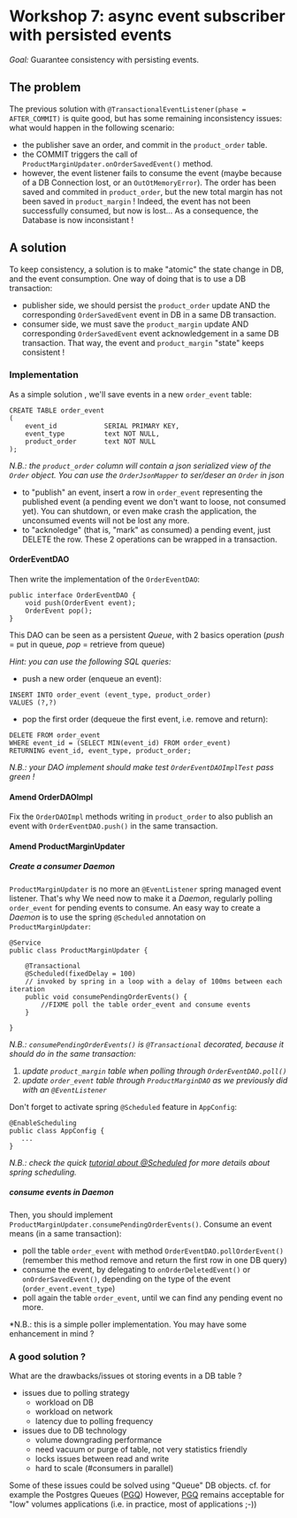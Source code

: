 # Workshop 7: async event subscriber with persisted events

_Goal:_ 
Guarantee consistency with persisting events.


## The problem

The previous solution with `@TransactionalEventListener(phase = AFTER_COMMIT)` is quite good, but has some remaining inconsistency issues: 
what would happen in the following scenario:
* the publisher save an order, and commit in the `product_order` table.
* the COMMIT triggers the call of `ProductMarginUpdater.onOrderSavedEvent()` method.
* however, the event listener fails to consume the event (maybe because of a DB Connection lost, or an `OutOtMemoryError`).
The order has been saved and commited in `product_order`, but the new total margin has not been saved in `product_margin` ! Indeed, the event has not been successfully consumed, but now is lost... As a consequence, the Database is now inconsistant !

## A solution
To keep consistency, a solution is to make "atomic" the state change in DB, and the event consumption. 
One way of doing that is to use a DB transaction:
* publisher side, we should persist the `product_order` update AND the corresponding `OrderSavedEvent` event in DB in a same DB transaction.
* consumer side, we must save the `product_margin` update AND corresponding `OrderSavedEvent` event acknowledgement in a same DB transaction.
That way, the event and `product_margin` "state" keeps consistent ! 

### Implementation

As a simple solution , we'll save events in a new `order_event` table:
```
CREATE TABLE order_event
(
    event_id            SERIAL PRIMARY KEY,
    event_type          text NOT NULL,
    product_order       text NOT NULL
);
```
*N.B.: the `product_order` column will contain a json serialized view of the `Order` object. You can use the `OrderJsonMapper` to ser/deser an `Order` in json*

* to "publish" an event, insert a row in `order_event` representing the published event (a pending event we don't want to loose, not consumed yet). You can shutdown, or even make crash the application, the unconsumed events will not be lost any more.
* to "acknoledge" (that is, "mark" as consumed) a pending event, just DELETE the row.
These 2 operations can be wrapped in a transaction.

#### OrderEventDAO

Then write the implementation of the `OrderEventDAO`:
```
public interface OrderEventDAO {
    void push(OrderEvent event);
    OrderEvent pop();
}
```
This DAO can be seen as a persistent *Queue*, with 2 basics operation (*push* = put in queue, *pop* = retrieve from queue)

*Hint: you can use the following SQL queries:*
* push a new order (enqueue an event):
```
INSERT INTO order_event (event_type, product_order)
VALUES (?,?)
```
* pop the first order (dequeue the first event, i.e. remove and return):
```
DELETE FROM order_event
WHERE event_id = (SELECT MIN(event_id) FROM order_event)
RETURNING event_id, event_type, product_order;
```
*N.B.: your DAO implement should make test `OrderEventDAOImplTest` pass green !*

#### Amend OrderDAOImpl
Fix the `OrderDAOImpl` methods writing in `product_order` to also publish an event with `OrderEventDAO.push()` in the same transaction.

#### Amend ProductMarginUpdater
##### Create a consumer Daemon
`ProductMarginUpdater` is no more an `@EventListener` spring managed event listener. That's why We need now to make it a *Daemon*, regularly polling `order_event` for pending events to consume.
An easy way to create a *Daemon* is to use the spring `@Scheduled` annotation on `ProductMarginUpdater`:
```
@Service
public class ProductMarginUpdater {
    
    @Transactional
    @Scheduled(fixedDelay = 100)
    // invoked by spring in a loop with a delay of 100ms between each iteration
    public void consumePendingOrderEvents() {
        //FIXME poll the table order_event and consume events
    }
        
}
```
*N.B.: `consumePendingOrderEvents()` is `@Transactional` decorated, because it should do in the same transaction:*
1. *update `product_margin` table when polling through `OrderEventDAO.poll()`*
2. *update `order_event` table through `ProductMarginDAO` as we previously did with an `@EventListener`*

Don't forget to activate spring `@Scheduled` feature in `AppConfig`:
```
@EnableScheduling
public class AppConfig {
   ...
}
```

*N.B.: check the quick [tutorial about @Scheduled](https://www.baeldung.com/spring-scheduled-tasks) for more details about spring scheduling.*
 
 ##### consume events in Daemon
Then, you should implement `ProductMarginUpdater.consumePendingOrderEvents()`. Consume an event means (in a same transaction): 
* poll the table `order_event` with method `OrderEventDAO.pollOrderEvent()` (remember this method remove and return the first row in one DB query)
* consume the event, by delegating to `onOrderDeletedEvent()` or `onOrderSavedEvent()`, depending on the type of the event (`order_event.event_type`) 
* poll again the table `order_event`, until we can find any pending event no more.

*N.B.: this is a simple poller implementation. You may have some enhancement in mind ? 

### A good solution ?

What are the drawbacks/issues ot storing events in a DB table ? 
* issues due to polling strategy
  - workload on DB
  - workload on network
  - latency due to polling frequency
* issues due to DB technology
  - volume downgrading performance
  - need vacuum or purge of table, not very statistics friendly
  - locks issues between read and write
  - hard to scale (#consumers in parallel)
 
Some of these issues could be solved using "Queue" DB objects. cf. for example the Postgres Queues ([PGQ](https://wiki.postgresql.org/wiki/PGQ_Tutorial))
However, [PGQ](https://wiki.postgresql.org/wiki/PGQ_Tutorial) remains acceptable for "low" volumes applications (i.e. in practice, most of applications ;-))